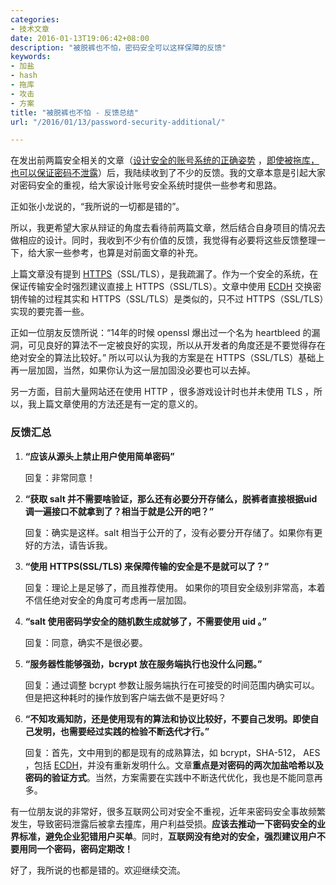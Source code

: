 ```yaml
---
categories:
- 技术文章
date: 2016-01-13T19:06:42+08:00
description: "被脱裤也不怕，密码安全可以这样保障的反馈"
keywords:
- 加盐
- hash
- 拖库
- 攻击
- 方案
title: "被脱裤也不怕 - 反馈总结"
url: "/2016/01/13/password-security-additional/"

---
```


在发出前两篇安全相关的文章（[设计安全的账号系统的正确姿势](http://blog.coderzh.com/2016/01/03/security-design/) ，[即使被拖库，也可以保证密码不泄露](http://blog.coderzh.com/2016/01/10/a-password-security-design-example/)）后，我陆续收到了不少的反馈。我的文章本意是引起大家对密码安全的重视，给大家设计账号安全系统时提供一些参考和思路。

正如张小龙说的，“我所说的一切都是错的”。

所以，我更希望大家从辩证的角度去看待前两篇文章，然后结合自身项目的情况去做相应的设计。同时，我收到不少有价值的反馈，我觉得有必要将这些反馈整理一下，给大家一些参考，也算是对前面文章的补充。

上篇文章没有提到 [HTTPS](https://zh.wikipedia.org/wiki/%E8%B6%85%E6%96%87%E6%9C%AC%E4%BC%A0%E8%BE%93%E5%AE%89%E5%85%A8%E5%8D%8F%E8%AE%AE)（SSL/TLS），是我疏漏了。作为一个安全的系统，在保证传输安全时强烈建议直接上 HTTPS（SSL/TLS）。文章中使用 [ECDH](https://msdn.microsoft.com/zh-cn/library/cc488016%28v=vs.90%29.aspx) 交换密钥传输的过程其实和 HTTPS（SSL/TLS）是类似的，只不过 HTTPS（SSL/TLS）实现的要完善一些。

正如一位朋友反馈所说：“14年的时候 openssl 爆出过一个名为 heartbleed 的漏洞，可见良好的算法不一定被良好的实现，所以从开发者的角度还是不要觉得存在绝对安全的算法比较好。” 所以可以认为我的方案是在 HTTPS（SSL/TLS）基础上再一层加固，当然，如果你认为这一层加固没必要也可以去掉。

另一方面，目前大量网站还在使用 HTTP ，很多游戏设计时也并未使用 TLS ，所以，我上篇文章使用的方法还是有一定的意义的。


### 反馈汇总

1. **“应该从源头上禁止用户使用简单密码”**

    回复：非常同意！

1. **“获取 salt 并不需要啥验证，那么还有必要分开存储么，脱裤者直接根据uid调一遍接口不就拿到了？相当于就是公开的吧？”**

    回复：确实是这样。salt 相当于公开的了，没有必要分开存储了。如果你有更好的方法，请告诉我。

1. **“使用 HTTPS(SSL/TLS) 来保障传输的安全是不是就可以了？”**

    回复：理论上是足够了，而且推荐使用。 如果你的项目安全级别非常高，本着不信任绝对安全的角度可考虑再一层加固。

1. **“salt 使用密码学安全的随机数生成就够了，不需要使用 uid 。”**

    回复：同意，确实不是很必要。

1. **“服务器性能够强劲，bcrypt 放在服务端执行也没什么问题。”**

    回复：通过调整 bcrypt 参数让服务端执行在可接受的时间范围内确实可以。但是把这种耗时的操作放到客户端去做不是更好吗？

1. **“不知攻焉知防，还是使用现有的算法和协议比较好，不要自己发明。即使自己发明，也需要经过实践的检验不断迭代才行。”**

    回复：首先，文中用到的都是现有的成熟算法，如 bcrypt，SHA-512， AES ，包括 [ECDH](https://msdn.microsoft.com/zh-cn/library/cc488016%28v=vs.90%29.aspx)，并没有重新发明什么。文章**重点是对密码的两次加盐哈希以及密码的验证方式**。当然，方案需要在实践中不断迭代优化，我也是不能同意再多。


有一位朋友说的非常好，很多互联网公司对安全不重视，近年来密码安全事故频繁发生，导致密码泄露后被拿去撞库，用户利益受损。**应该去推动一下密码安全的业界标准，避免企业犯错用户买单**。同时，**互联网没有绝对的安全，强烈建议用户不要用同一个密码，密码定期改！**

好了，我所说的也都是错的。欢迎继续交流。

<!--more-->